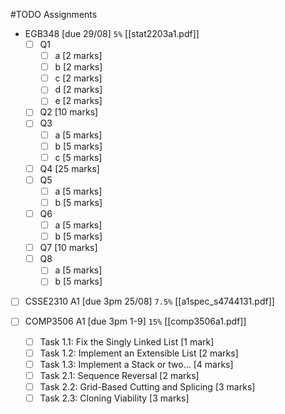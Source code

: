 

#TODO Assignments
- EGB348 [due 29/08] `5%`
	[[stat2203a1.pdf]]
	- [ ] Q1 
		- [ ] a [2 marks]
		- [ ] b [2 marks]
		- [ ] c [2 marks]
		- [ ] d [2 marks]
		- [ ] e [2 marks]
	- [ ] Q2 [10 marks]
	- [ ] Q3 
		- [ ] a [5 marks]
		- [ ] b [5 marks]
		- [ ] c [5 marks]
	- [ ] Q4 [25 marks]
	- [ ] Q5 
		- [ ] a [5 marks]
		- [ ] b [5 marks]
	- [ ] Q6
		- [ ] a [5 marks]
		- [ ] b [5 marks]
	- [ ] Q7 [10 marks]
	- [ ] Q8
		- [ ] a [5 marks]
		- [ ] b [5 marks]
- [ ] CSSE2310 A1 [due 3pm 25/08] `7.5%`
	[[a1spec_s4744131.pdf]]

- [ ] COMP3506 A1 [due 3pm 1-9]  `15%`
	[[comp3506a1.pdf]]
	- [ ] Task 1.1: Fix the Singly Linked List [1 mark]
	- [ ] Task 1.2: Implement an Extensible List [2 marks]
	- [ ] Task 1.3: Implement a Stack or two... [4 marks]
	- [ ] Task 2.1: Sequence Reversal [2 marks]
	- [ ] Task 2.2: Grid-Based Cutting and Splicing [3 marks]
	- [ ] Task 2.3: Cloning Viability [3 marks]
